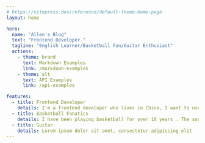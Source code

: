 ```yaml
---
# https://vitepress.dev/reference/default-theme-home-page
layout: home

hero:
  name: "Allen's Blog"
  text: "Frontend Developer "
  tagline: "English Learner/Basketball Fan/Guitar Enthusiast"
  actions:
    - theme: brand
      text: Markdown Examples
      link: /markdown-examples
    - theme: alt
      text: API Examples
      link: /api-examples

features:
  - title: Frontend Developer
    details: I'm a frontend developer who lives in China, I want to use this blog to show my coding skills and to improve my english language skills .
  - title: Basketball Fanatics
    details: I have been playing basketball for over 10 years . The sound of basketballs hitting net fascinates me . My Favorite basketball start is Allen-Iverson . I really enjoy playing basketball, and my mid-range shot is very accurate.
  - title: Guitar
    details: Lorem ipsum dolor sit amet, consectetur adipiscing elit
---
```

